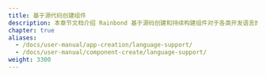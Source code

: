 ```yaml
---
title: 基于源代码创建组件
description: 本章节文档介绍 Rainbond 基于源码创建和持续构建组件对于各类开发语言的支持规范
chapter: true
aliases:
  - /docs/user-manual/app-creation/language-support/
  - /docs/user-manual/component-create/language-support/
weight: 3300
---
```


